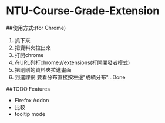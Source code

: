 NTU-Course-Grade-Extension
==========================
##使用方式:(for Chrome)
1. 抓下來
2. 把資料夾拉出來
3. 打開chrome
4. 在URL列打chrome://extensions(打開開發者模式)
5. 把剛剛的資料夾拉進畫面
6. 到選課網 要看分布直接按左邊"成績分布"...Done

##TODO Features
* Firefox Addon
* 比較
* tooltip mode